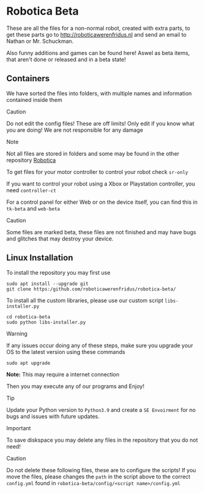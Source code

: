  # Robotica Beta
These are all the files for a non-normal robot, created with extra parts, to get these parts go to http://roboticawerenfridus.nl and send an email to Nathan or Mr. Schuckman.

Also funny additions and games can be found here! Aswel as beta items, that aren't done or released and in a beta state!

## Containers

We have sorted the files into folders, with multiple names and information contained inside them

>[!CAUTION]
>Do not edit the config files! These are off limits! Only edit if you know what you are doing! We are not responsible for any damage

>[!NOTE]
>Not all files are stored in folders and some may be found in the other repository [Robotica](https://github.com/roboticawerenfridus/robotica)

To get files for your motor controller to control your robot check `sr-only`

If you want to control your robot using a Xbox or Playstation controller, you need `controller-ct`

For a control panel for either Web or on the device itself, you can find this in `tk-beta` and `web-beta`

> [!CAUTION]
> Some files are marked beta, these files are not finished and may have bugs and glitches that may destroy your device.

## Linux Installation
To install the repository you may first use
```
sudo apt install --upgrade git
git clone https:/github.com/roboticawerenfridus/robotica-beta/
```

To install all the custom libraries, please use our custom script `libs-installer.py`
```
cd robotica-beta
sudo python libs-installer.py
```
>[!WARNING]
>If any issues occur doing any of these steps, make sure you upgrade your OS to the latest version using these commands
>```sudo apt-get update
>sudo apt upgrade
>```
>**Note:** This may require a internet connection

Then you may execute any of our programs and Enjoy!

>[!TIP]
>Update your Python version to `Python3.9` and create a `SE Envoirment` for no bugs and issues with future updates.

>[!IMPORTANT]
>To save diskspace you may delete any files in the repository that you do not need!

>[!CAUTION]
>Do not delete these following files, these are to configure the scripts! If you move the files, please changes the `path` in the script above to the correct `config.yml` found in `robotica-beta/config/<script name>/config.yml`
